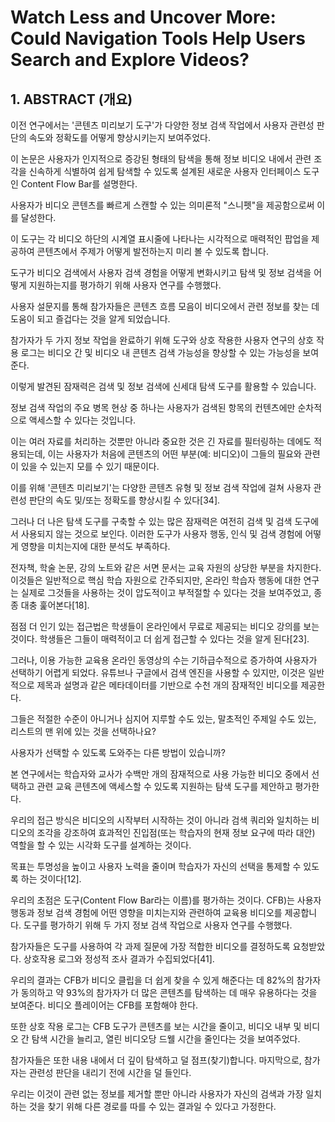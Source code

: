 # Watch Less and Uncover More: Could Navigation Tools Help Users Search and Explore Videos?
## 1. ABSTRACT (개요)
이전 연구에서는 '콘텐츠 미리보기 도구'가 다양한 정보 검색 작업에서 사용자 관련성 판단의 속도와 정확도를 어떻게 향상시키는지 보여주었다.

이 논문은 사용자가 인지적으로 증강된 형태의 탐색을 통해 정보 비디오 내에서 관련 조각을 신속하게 식별하여 쉽게 탐색할 수 있도록 설계된 새로운 사용자 인터페이스 도구인 Content Flow Bar를 설명한다.

사용자가 비디오 콘텐츠를 빠르게 스캔할 수 있는 의미론적 "스니펫"을 제공함으로써 이를 달성한다.

이 도구는 각 비디오 하단의 시계열 표시줄에 나타나는 시각적으로 매력적인 팝업을 제공하여 콘텐츠에서 주제가 어떻게 발전하는지 미리 볼 수 있도록 합니다.

도구가 비디오 검색에서 사용자 검색 경험을 어떻게 변화시키고 탐색 및 정보 검색을 어떻게 지원하는지를 평가하기 위해 사용자 연구를 수행했다.

사용자 설문지를 통해 참가자들은 콘텐츠 흐름 모음이 비디오에서 관련 정보를 찾는 데 도움이 되고 즐겁다는 것을 알게 되었습니다.

참가자가 두 가지 정보 작업을 완료하기 위해 도구와 상호 작용한 사용자 연구의 상호 작용 로그는 비디오 간 및 비디오 내 콘텐츠 검색 가능성을 향상할 수 있는 가능성을 보여준다.

이렇게 발견된 잠재력은 검색 및 정보 검색에 신세대 탐색 도구를 활용할 수 있습니다.



정보 검색 작업의 주요 병목 현상 중 하나는 사용자가 검색된 항목의 컨텐츠에만 순차적으로 액세스할 수 있다는 것입니다.

이는 여러 자료를 처리하는 것뿐만 아니라 중요한 것은 긴 자료를 필터링하는 데에도 적용되는데, 이는 사용자가 처음에 콘텐츠의 어떤 부분(예: 비디오)이 그들의 필요와 관련이 있을 수 있는지 모를 수 있기 때문이다.

이를 위해 '콘텐츠 미리보기'는 다양한 콘텐츠 유형 및 정보 검색 작업에 걸쳐 사용자 관련성 판단의 속도 및/또는 정확도를 향상시킬 수 있다[34].

그러나 더 나은 탐색 도구를 구축할 수 있는 많은 잠재력은 여전히 검색 및 검색 도구에서 사용되지 않는 것으로 보인다. 이러한 도구가 사용자 행동, 인식 및 검색 경험에 어떻게 영향을 미치는지에 대한 분석도 부족하다.

전자책, 학술 논문, 강의 노트와 같은 서면 문서는 교육 자원의 상당한 부분을 차지한다. 이것들은 일반적으로 핵심 학습 자원으로 간주되지만, 온라인 학습자 행동에 대한 연구는 실제로 그것들을 사용하는 것이 압도적이고 부적절할 수 있다는 것을 보여주었고, 종종 대충 훑어본다[18].

점점 더 인기 있는 접근법은 학생들이 온라인에서 무료로 제공되는 비디오 강의를 보는 것이다.
학생들은 그들이 매력적이고 더 쉽게 접근할 수 있다는 것을 알게 된다[23].

그러나, 이용 가능한 교육용 온라인 동영상의 수는 기하급수적으로 증가하여 사용자가 선택하기 어렵게 되었다. 유튜브나 구글에서 검색 엔진을 사용할 수 있지만, 이것은 일반적으로 제목과 설명과 같은 메타데이터를 기반으로 수천 개의 잠재적인 비디오를 제공한다.

그들은 적절한 수준이 아니거나 심지어 지루할 수도 있는, 말초적인 주제일 수도 있는, 리스트의 맨 위에 있는 것을 선택하나요?

사용자가 선택할 수 있도록 도와주는 다른 방법이 있습니까?

본 연구에서는 학습자와 교사가 수백만 개의 잠재적으로 사용 가능한 비디오 중에서 선택하고 관련 교육 콘텐츠에 액세스할 수 있도록 지원하는 탐색 도구를 제안하고 평가한다.

우리의 접근 방식은 비디오의 시작부터 시작하는 것이 아니라 검색 쿼리와 일치하는 비디오의 조각을 강조하여 효과적인 진입점(또는 학습자의 현재 정보 요구에 따라 대안) 역할을 할 수 있는 시각화 도구를 설계하는 것이다.

목표는 투명성을 높이고 사용자 노력을 줄이며 학습자가 자신의 선택을 통제할 수 있도록 하는 것이다[12].

우리의 초점은 도구(Content Flow Bar라는 이름)를 평가하는 것이다.
CFB)는 사용자 행동과 정보 검색 경험에 어떤 영향을 미치는지와 관련하여 교육용 비디오를 제공합니다. 도구를 평가하기 위해 두 가지 정보 검색 작업으로 사용자 연구를 수행했다.

참가자들은 도구를 사용하여 각 과제 질문에 가장 적합한 비디오를 결정하도록 요청받았다. 상호작용 로그와 정성적 조사 결과가 수집되었다[41].

우리의 결과는 CFB가 비디오 클립을 더 쉽게 찾을 수 있게 해준다는 데 82%의 참가자가 동의하고 약 93%의 참가자가 더 많은 콘텐츠를 탐색하는 데 매우 유용하다는 것을 보여준다.
비디오 플레이어는 CFB를 포함해야 한다.

또한 상호 작용 로그는 CFB 도구가 콘텐츠를 보는 시간을 줄이고, 비디오 내부 및 비디오 간 탐색 시간을 늘리고, 열린 비디오당 드웰 시간을 줄인다는 것을 보여주었다.

참가자들은 또한 내용 내에서 더 깊이 탐색하고 덜 점프(찾기)합니다. 마지막으로, 참가자는 관련성 판단을 내리기 전에 시간을 덜 들인다.

우리는 이것이 관련 없는 정보를 제거할 뿐만 아니라 사용자가 자신의 검색과 가장 일치하는 것을 찾기 위해 다른 경로를 따를 수 있는 결과일 수 있다고 가정한다.

